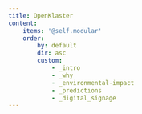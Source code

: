 ```yaml
---
title: OpenKlaster
content:
    items: '@self.modular'
    order:
        by: default
        dir: asc
        custom:
            - _intro
            - _why
            - _environmental-impact
            - _predictions
            - _digital_signage
---
```

